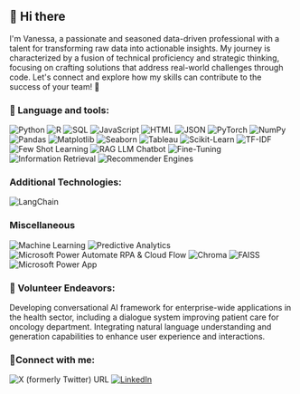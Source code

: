 ## 👋 Hi there 
I'm Vanessa, a passionate and seasoned data-driven professional with a talent for transforming raw data into actionable insights. My journey is characterized by a fusion of technical proficiency and strategic thinking, focusing on crafting solutions that address real-world challenges through code. Let's connect and explore how my skills can contribute to the success of your team! 🚀

### 🔧 Language and tools:
![Python](https://img.shields.io/badge/Python-3776AB?style=flat-square&logo=python&logoColor=white)
![R](https://img.shields.io/badge/R-276DC3?style=flat-square&logo=r&logoColor=white)
![SQL](https://img.shields.io/badge/SQL-4479A1?style=flat-square&logo=sql&logoColor=white)
![JavaScript](https://img.shields.io/badge/JavaScript-F7DF1E?style=flat-square&logo=javascript&logoColor=black)
![HTML](https://img.shields.io/badge/HTML-E34F26?style=flat-square&logo=html5&logoColor=white)
![JSON](https://img.shields.io/badge/JSON-000000?style=flat-square&logo=json&logoColor=white)
![PyTorch](https://img.shields.io/badge/PyTorch-EE4C2C?style=flat-square&logo=pytorch&logoColor=white)
![NumPy](https://img.shields.io/badge/NumPy-013243?style=flat-square&logo=numpy&logoColor=white)
![Pandas](https://img.shields.io/badge/Pandas-150458?style=flat-square&logo=pandas&logoColor=white)
![Matplotlib](https://img.shields.io/badge/Matplotlib-3776AB?style=flat-square&logo=matplotlib&logoColor=white)
![Seaborn](https://img.shields.io/badge/Seaborn-379F98?style=flat-square&logo=seaborn&logoColor=white)
![Tableau](https://img.shields.io/badge/Tableau-E97627?style=flat-square&logo=tableau&logoColor=white)
![Scikit-Learn](https://img.shields.io/badge/Sklearn-F7931E?style=flat-square&logo=scikit-learn&logoColor=white)
![TF-IDF](https://img.shields.io/badge/TF--IDF-0769AD?style=flat-square&logo=natural-language-processing&logoColor=white)
![Few Shot Learning](https://img.shields.io/badge/Few_Shot_Learning-EE4C2C?style=flat-square&logo=machine-learning&logoColor=white)
![RAG LLM Chatbot](https://img.shields.io/badge/RAG_LLM_Chatbot-276DC3?style=flat-square&logo=chatbot&logoColor=white)
![Fine-Tuning](https://img.shields.io/badge/Fine_Tuning-013243?style=flat-square&logo=machine-learning&logoColor=white)
![Information Retrieval](https://img.shields.io/badge/Information_Retrieval-4479A1?style=flat-square&logo=machine-learning&logoColor=white)
![Recommender Engines](https://img.shields.io/badge/Recommender_Engines-F7931E?style=flat-square&logo=machine-learning&logoColor=white)

### Additional Technologies:
![LangChain](https://img.shields.io/badge/LangChain-000000?style=flat-square&logo=blockchain&logoColor=white)

### Miscellaneous
![Machine Learning](https://img.shields.io/badge/Machine_Learning-0769AD?style=flat-square&logo=machine-learning&logoColor=white)
![Predictive Analytics](https://img.shields.io/badge/Predictive_Analytics-013243?style=flat-square&logo=analytics&logoColor=white)
![Microsoft Power Automate RPA & Cloud Flow](https://img.shields.io/badge/Microsoft_Power_Automate-1368E4?style=flat-square&logo=microsoft&logoColor=white)
![Chroma](https://img.shields.io/badge/Chroma-E97627?style=flat-square&logo=chroma&logoColor=white)
![FAISS](https://img.shields.io/badge/FAISS-013243?style=flat-square&logo=faiss&logoColor=white)
![Microsoft Power App](https://img.shields.io/badge/Microsoft_Power_App-1368E4?style=flat-square&logo=microsoft&logoColor=white)

### 🌱 Volunteer Endeavors:
Developing conversational AI framework for enterprise-wide applications in the health sector, including a dialogue system improving patient care for oncology department. Integrating natural language understanding and generation capabilities to enhance user experience and interactions.

### 🤝Connect with me:
![X (formerly Twitter) URL](https://img.shields.io/twitter/url?url=https%3A%2F%2Fx.com%2Fvanessamiranda1%3Fs%3D21%26t%3DAfKuSg8NyjpLOwGtzbe0uA)
[![LinkedIn](https://img.shields.io/badge/LinkedIn-Connect-blue?style=flat-square&logo=linkedin&logoColor=white)](https://www.linkedin.com/in/vanessamiranda/)

  
